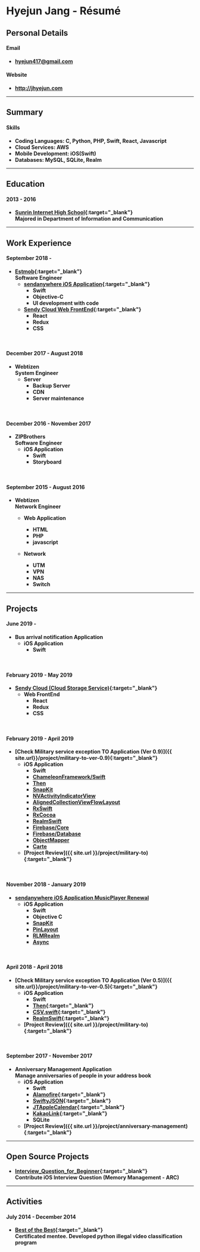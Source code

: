 # Hyejun Jang - Résumé

## Personal Details

#### Email
- **<hyejun417@gmail.com>**

#### Website
- **<http://jhyejun.com>**

---

## Summary

<!-- #### Interests
- **Mobile application development**
- **Test Driven Development**
- **RxSwift** -->

#### Skills
- **Coding Languages: C, Python, PHP, Swift, React, Javascript**
- **Cloud Services: AWS**
- **Mobile Development: iOS(Swift)**
- **Databases: MySQL, SQLite, Realm**

---

## Education

#### 2013 - 2016
- **[Sunrin Internet High School](http://www.sunrint.hs.kr){:target="_blank"}**<br>
**Majored in Department of Information and Communication**

---

## Work Experience

#### September 2018 -
- **[Estmob](https://send-anywhere.com/ko/product){:target="_blank"}**<br>
**Software Engineer**
	- **[sendanywhere iOS Application](https://itunes.apple.com/app/apple-store/id596642855?pt=1862332&ct=website_download&mt=8){:target="_blank"}**
		- **Swift**
		- **Objective-C**
		- **UI development with code**
	- **[Sendy Cloud Web FrontEnd](https://sendy.jp/cloud/){:target="_blank"}**
		- **React**
		- **Redux**
		- **CSS**

<br>

#### December 2017 - August 2018
- **Webtizen**<br>
**System Engineer**
	- **Server**
		- **Backup Server**
		- **CDN**
		- **Server maintenance**

<br>

#### December 2016 - November 2017
- **ZIPBrothers**<br>
**Software Engineer**
	- **iOS Application**
		- **Swift**
		- **Storyboard**

<br>

#### September 2015 - August 2016
- **Webtizen**<br>
**Network Engineer**
	- **Web Application**
		- **HTML**
		- **PHP**
		- **javascript**

	- **Network**
		- **UTM**
		- **VPN**
		- **NAS**
		- **Switch**

---

## Projects

#### June 2019 - 
- **Bus arrival notification Application**
	- **iOS Application**
		- **Swift**

<br>

#### February 2019 - May 2019
- **[Sendy Cloud (Cloud Storage Service)](https://sendy.jp/cloud/){:target="_blank"}**
	- **Web FrontEnd**
		- **React**
		- **Redux**
		- **CSS**

<br>

#### February 2019 - April 2019
- **[Check Military service exception TO Application (Ver 0.9)]({{ site.url}}/project/military-to-ver-0.9){:target="_blank"}**
	- **iOS Application**
		- **Swift**
		- **[ChameleonFramework/Swift](https://github.com/viccalexander/Chameleon)**
		- **[Then](https://github.com/devxoul/Then)**
		- **[SnapKit](https://github.com/SnapKit/SnapKit)**
		- **[NVActivityIndicatorView](https://github.com/ninjaprox/NVActivityIndicatorView)**
		- **[AlignedCollectionViewFlowLayout](https://github.com/mischa-hildebrand/AlignedCollectionViewFlowLayout)**
		- **[RxSwift](https://github.com/ReactiveX/RxSwift)**
		- **[RxCocoa](https://github.com/ReactiveX/RxSwift/tree/master/RxCocoa)**
		- **[RealmSwift](https://github.com/realm/realm-cocoa)**
		- **[Firebase/Core](https://github.com/firebase/firebase-ios-sdk/tree/master/Firebase/Core)**
		- **[Firebase/Database](https://github.com/firebase/firebase-ios-sdk/tree/master/Firebase/Database)**
		- **[ObjectMapper](https://github.com/tristanhimmelman/ObjectMapper)**
		- **[Carte](https://github.com/devxoul/Carte)**
	- **[Project Review]({{ site.url }}/project/military-to){:target="_blank"}**

<br>

#### November 2018 - January 2019
- **[sendanywhere iOS Application MusicPlayer Renewal](https://itunes.apple.com/app/apple-store/id596642855?pt=1862332&ct=website_download&mt=8)**
	- **iOS Application**
		- **Swift**
		- **Objective C**
		- **[SnapKit](https://github.com/SnapKit/SnapKit)**
		- **[PinLayout](https://github.com/layoutBox/PinLayout)**
		- **[RLMRealm](https://github.com/realm/realm-cocoa)**
		- **[Async](https://github.com/duemunk/Async)**

<br>

#### April 2018 - April 2018
- **[Check Military service exception TO Application (Ver 0.5)]({{ site.url}}/project/military-to-ver-0.5){:target="_blank"}**
	- **iOS Application**
		- **Swift**
		- **[Then](https://github.com/devxoul/Then){:target="_blank"}**
		- **[CSV.swift](https://github.com/yaslab/CSV.swift){:target="_blank"}**
		- **[RealmSwift](https://github.com/realm/realm-cocoa){:target="_blank"}**
	- **[Project Review]({{ site.url }}/project/military-to){:target="_blank"}**

<br>

#### September 2017 - November 2017
- **Anniversary Management Application**<br>
**Manage anniversaries of people in your address book**
	- **iOS Application**
		- **Swift**
		- **[Alamofire](https://github.com/Alamofire/Alamofire){:target="_blank"}**
		- **[SwiftyJSON](https://github.com/SwiftyJSON/SwiftyJSON){:target="_blank"}**
		- **[JTAppleCalendar](https://github.com/patchthecode/JTAppleCalendar){:target="_blank"}**
		- **[KakaoLink](https://developers.kakao.com/docs/android/kakaotalk-link){:target="_blank"}**
		- **SQLite**
	- **[Project Review]({{ site.url }}/project/anniversary-management){:target="_blank"}**

---

## Open Source Projects
- **[Interview_Question_for_Beginner](https://github.com/JaeYeopHan/Interview_Question_for_Beginner){:target="_blank"}**<br>
**Contribute iOS Interview Question (Memory Management - ARC)**

---

## Activities

#### July 2014 - December 2014
- **[Best of the Best](https://www.kitribob.kr){:target="_blank"}**<br>
**Certificated mentee. Developed python illegal video classification program**
